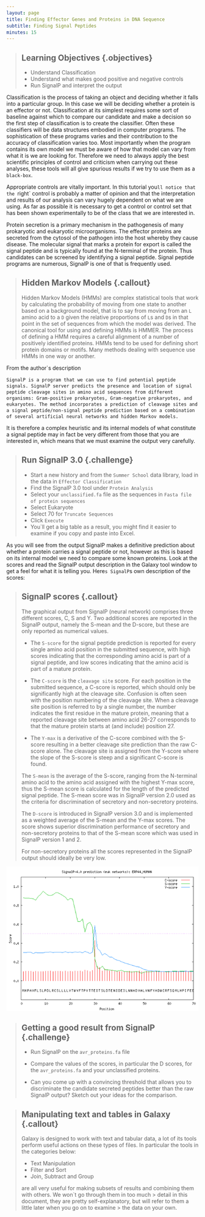 ```yaml
---
layout: page
title: Finding Effector Genes and Proteins in DNA Sequence
subtitle: Finding Signal Peptides
minutes: 15
---
```


> ## Learning Objectives {.objectives}
>
> * Understand Classification
> * Understand what makes good positive and negative controls
> * Run SignalP and interpret the output
>


Classification is the process of taking an object and deciding whether it falls into a particular group. In this case we will be deciding whether a protein is an effector or not. Classification at its simplest requires some sort of baseline against which to compare our candidate and make a decision so the first step of classification is to create the classifier. Often these classifiers will be data structures embodied in computer programs. The sophistication of these programs varies and their contribution to the accuracy of classification varies too. Most importantly when the program contains its own model we must be aware of how that model can vary from what it is we are looking for. Therefore we need to always apply the best scientific principles of control and criticism when carrying out these analyses, these tools will all give spurious results if we try to use them as a `black-box`.

Appropriate controls are vitally important. In this tutorial you`ll notice that the `right` control is probably a matter of opinion and that the interpretation and results of our analysis can vary hugely dependent on what we are using. As far as possible it is necessary to get a control or control set that has been shown experimentally to be of the class that we are interested in.

Protein secretion is a primary mechanism in the pathogenesis of many prokaryotic and eukaryotic microorganisms. The effector proteins are secreted from the cytosol of the pathogen into the host whereby they cause disease. The molecular signal that marks a protein for export is called the signal peptide and is typically found at the N-terminal of the protein. Thus candidates can be screened by identifying a signal peptide. Signal peptide programs are numerous, SignalP is one of that is frequently used.

> ## Hidden Markov Models {.callout}
> Hidden Markov Models (HMMs) are complex statistical tools that work by calculating the probability of moving from one state to another based on a background model, that is to say from moving from an `L` amino acid to a `D` given the relative proportions of `L`s and `D`s in that point in the set of sequences from which the model was derived. The canonical tool for using and defining HMMs is HMMER. The process of defining a HMM requires a careful alignment of a number of positively identified proteins. HMMs tend to be used for defining short protein domains or motifs. Many methods dealing with sequence use HMMs in one way or another.
>

From the author`s description
~~~
SignalP is a program that we can use to find potential peptide signals. SignalP server predicts the presence and location of signal peptide cleavage sites in amino acid sequences from different organisms: Gram-positive prokaryotes, Gram-negative prokaryotes, and eukaryotes. The method incorporates a prediction of cleavage sites and a signal peptide/non-signal peptide prediction based on a combination of several artificial neural networks and hidden Markov models.
~~~

It is therefore a complex heuristic and its internal models of what constitute a signal peptide may in fact be very different from those that you are interested in, which means that we must examine the output very carefully.

> ## Run SignalP 3.0 {.challenge}
> + Start a new history and from the  `Summer School` data library, load in the data in `Effector Classification`
> + Find the SignalP 3.0 tool under `Protein Analysis`
> + Select your `unclassified.fa` file as the sequences in `Fasta file of protein sequences`
> + Select Eukaryote
> + Select 70 for `Truncate Sequences`
> + Click `Execute`
> + You`ll get a big table as a result, you might find it easier to examine if you copy and paste into Excel.

As you will see from the output SignalP makes a definitive prediction about whether a protein carries a signal peptide or not, however as this is based on its internal model we need to compare some known proteins. Look at the scores and read the SignalP output description in the Galaxy tool window to get a feel for what it is telling you. Here`s SignalP`s own description of the scores:

> ## SignalP scores {.callout}
> The graphical output from SignalP (neural network) comprises three different scores, C, S and Y. Two additional scores are reported in the SignalP output, namely the S-mean and the D-score, but these are only reported as numerical values.
>
>
> + The `S-score` for the signal peptide prediction is reported for every single amino acid position in the submitted sequence, with high scores indicating that the corresponding amino acid is part of a signal peptide, and low scores indicating that the amino acid is part of a mature protein.
>
> + The `C-score` is the `cleavage site` score.
> For each position in the submitted sequence, a C-score is reported, which should only be significantly high at the cleavage site. Confusion is often seen with the position numbering of the cleavage site. When a cleavage site position is referred to by a single number, the number indicates the first residue in the mature protein, meaning that a reported cleavage site between amino acid 26-27 corresponds to that the mature protein starts at (and include) position 27.
>
> + The `Y-max` is a derivative of the C-score combined with the S-score resulting in a better cleavage site prediction than the raw C-score alone.
> The cleavage site is assigned from the Y-score where the slope of the S-score is steep and a significant C-score is found.
>
> The `S-mean` is the average of the S-score, ranging from the N-terminal amino acid to the amino acid assigned with the highest Y-max score, thus the S-mean score is calculated for the length of the predicted signal peptide.
> The S-mean score was in SignalP version 2.0 used as the criteria for discrimination of secretory and non-secretory proteins.
>
> The `D-score` is introduced in SignalP version 3.0 and is implemented as a weighted average of the S-mean and the Y-max scores. The score shows superior discrimination performance of secretory and non-secretory proteins to that of the S-mean score which was used in SignalP version 1 and 2.
>
> For non-secretory proteins all the scores represented in the SignalP output should ideally be very low.

![SignalP output - note how the scores change at the cleavage site - at position 30. ](img/signalp.png)

> ## Getting a good result from SignalP {.challenge}
> + Run SignalP on the `avr_proteins.fa` file
>
>  + Compare the values of the scores, in particular the D scores, for the  `avr_proteins.fa` and your unclassified proteins.
> + Can you come up with a convincing threshold that allows you to discriminate the candidate secreted peptides better than the raw SignalP output? Sketch out your ideas for the comparison.

> ## Manipulating text and tables in Galaxy {.callout}
> Galaxy is designed to work with text and tabular data, a lot of its tools perform useful actions on these types of files. In particular the tools in the categories below:
>
> + Text Manipulation
> + Filter and Sort
> + Join, Subtract and Group
>
> are all very useful for making subsets of results and combining them with others. We won`t go through them in too much > detail in this document, they are pretty self-explanatory, but will refer to them a little later when you go on to examine > the data on your own.
